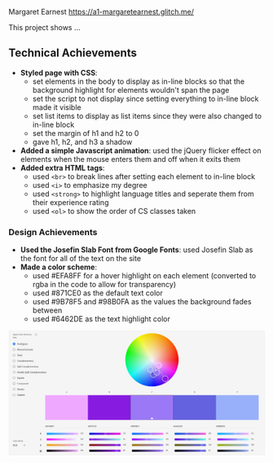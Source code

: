 Margaret Earnest
https://a1-margaretearnest.glitch.me/

This project shows ...

## Technical Achievements
- **Styled page with CSS**: 
	- set elements in the body to display as in-line blocks so that the background highlight for elements wouldn't span the page
	- set the script to not display since setting everything to in-line block made it visible
	- set list items to display as list items since they were also changed to in-line block
	- set the margin of h1 and h2 to 0
	- gave h1, h2, and h3 a shadow
- **Added a simple Javascript animation**: used the jQuery flicker effect on elements when the mouse enters them and off when it exits them
- **Added extra HTML tags**: 
	- used ```<br>``` to break lines after setting each element to in-line block
	- used ```<i>``` to emphasize my degree
	- used ```<strong>``` to highlight language titles and seperate them from their experience rating
	- used ```<ol>``` to show the order of CS classes taken

### Design Achievements
- **Used the Josefin Slab Font from Google Fonts**: used Josefin Slab as the font for all of the text on the site
- **Made a color scheme**: 
	- used #EFA8FF for a hover highlight on each element (converted to rgba in the code to allow for transparency)
	- used #871CE0 as the default text color
	- used #9B78F5 and #98B0FA as the values the background fades between
	- used #6462DE as the text highlight color

![Color Scheme](colorWheel.PNG)




